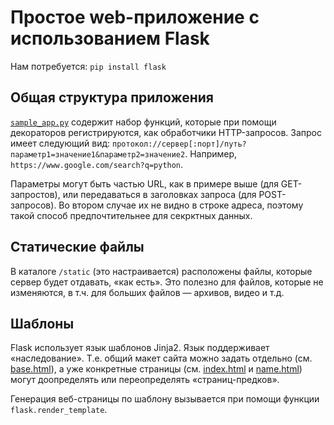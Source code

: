 # Простое web-приложение с использованием Flask

Нам потребуется: `pip install flask`

## Общая структура приложения

[`sample_app.py`](sample_app.py) содержит набор функций, которые при помощи декораторов регистрируются, как обработчики HTTP-запросов.
Запрос имеет следующий вид: `протокол://сервер[:порт]/путь?параметр1=значение1&параметр2=значение2`.
Например, `https://www.google.com/search?q=python`.

Параметры могут быть частью URL, как в примере выше (для GET-запростов), или передаваться в заголовках запроса (для POST-запросов).
Во втором случае их не видно в строке адреса, поэтому такой способ предпочтительнее для секрктных данных.

## Статические файлы

В каталоге `/static` (это настраивается) расположены файлы, которые сервер будет отдавать, «как есть». Это полезно для файлов,
которые не изменяются, в т.ч. для больших файлов — архивов, видео и т.д.

## Шаблоны

Flask использует язык шаблонов Jinja2. Язык поддерживает «наследование». Т.е. общий макет сайта можно задать отдельно
(см. [base.html](templates/base.html)), а уже конкретные страницы (см. [index.html](templates/base.html) и [name.html](templates/name.html)) могут доопределять или переопределять «страниц-предков».

Генерация веб-страницы по шаблону вызывается при помощи функции `flask.render_template`.
